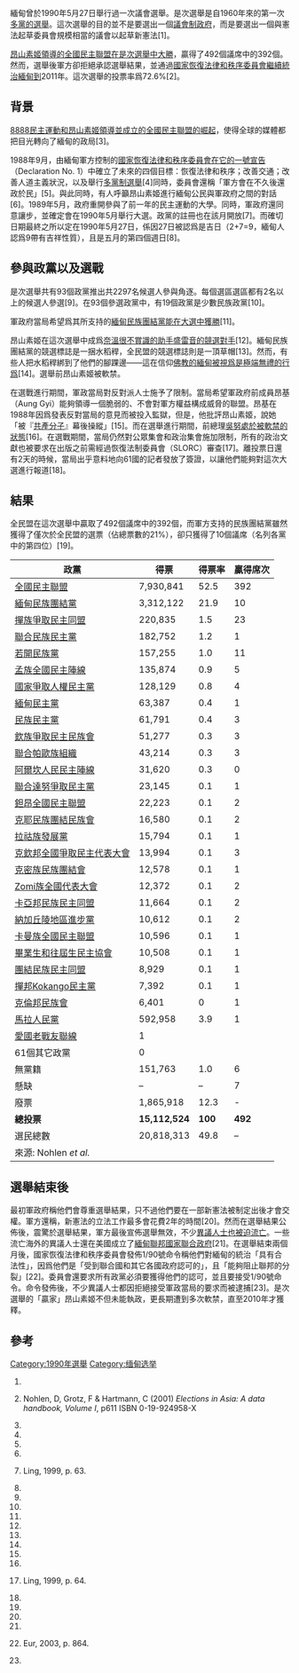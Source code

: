 緬甸曾於1990年5月27日舉行過一次議會選舉。是次選舉是自1960年來的第一次[多黨的選舉](../Page/多黨制.md "wikilink")。這次選舉的目的並不是要選出一個[議會制政府](../Page/議會制.md "wikilink")，而是要選出一個與憲法起草委員會規模相當的議會以起草新憲法\[1\]。

[昂山素姬領導的](https://zh.wikipedia.org/wiki/昂山素姬 "wikilink")[全國民主聯盟在是次選舉中大勝](../Page/全國民主聯盟.md "wikilink")，贏得了492個議席中的392個。然而，選舉後軍方卻拒絕承認選舉結果，並通過[國家恢復法律和秩序委員會繼續統治緬甸到](https://zh.wikipedia.org/wiki/國家恢復法律和秩序委員會 "wikilink")2011年。這次選舉的投票率爲72.6%\[2\]。

## 背景

[8888民主運動和](../Page/8888民主運動.md "wikilink")[昂山素姬領導並成立的](https://zh.wikipedia.org/wiki/昂山素姬 "wikilink")[全國民主聯盟的崛起](../Page/全國民主聯盟.md "wikilink")，使得全球的媒體都把目光轉向了緬甸的政局\[3\]。

1988年9月，由緬甸軍方控制的[國家恢復法律和秩序委員會在它的一號宣告](https://zh.wikipedia.org/wiki/國家恢復法律和秩序委員會 "wikilink")（Declaration
No.
1）中確立了未來的四個目標：恢復法律和秩序；改善交通；改善人道主義狀況，以及舉行[多黨制](../Page/多黨制.md "wikilink")[選舉](../Page/選舉.md "wikilink")\[4\]同時，委員會還稱「軍方會在不久後還政於民」\[5\]。與此同時，有人呼籲昂山素姬進行緬甸公民與軍政府之間的對話\[6\]。1989年5月，政府重開參與了前一年的民主運動的大學。同時，軍政府還同意讓步，並確定會在1990年5月舉行大選。政黨的註冊也在該月開放\[7\]。而確切日期最終之所以定在1990年5月27日，係因27日被認爲是吉日（2+7=9，緬甸人認爲9帶有吉祥性質），且是五月的第四個週日\[8\]。

## 參與政黨以及選戰

是次選舉共有93個政黨推出共2297名候選人參與角逐。每個選區選區都有2名以上的候選人參選\[9\]。在93個參選政黨中，有19個政黨是少數民族政黨\[10\]。

軍政府當局希望爲其所支持的[緬甸民族團結黨能在大選中獲勝](https://zh.wikipedia.org/wiki/緬甸民族團結黨 "wikilink")\[11\]。

昂山素姬在這次選舉中成爲[奈溫很不賞識的助手盛雷音的競選對手](https://zh.wikipedia.org/wiki/奈溫 "wikilink")\[12\]。緬甸民族團結黨的競選標誌是一捆水稻稈，全民盟的競選標誌則是一頂草帽\[13\]。然而，有些人把水稻稈綁到了他們的腳踝邊——這在信仰[佛教的緬甸被視爲是極端無禮的行爲](../Page/佛教.md "wikilink")\[14\]。選舉前昂山素姬被軟禁。

在選戰進行期間，軍政當局對反對派人士施予了限制。當局希望軍政府前成員昂基（Aung
Gyi）能夠領導一個脆弱的、不會對軍方權益構成威脅的聯盟。昂基在1988年因爲發表反對當局的意見而被投入監獄，但是，他批評昂山素姬，說她「被『[共產分子](../Page/緬甸共產黨.md "wikilink")』幕後操縱」\[15\]。而在選舉進行期間，前總理[吳努處於被軟禁的狀態](https://zh.wikipedia.org/wiki/吳努 "wikilink")\[16\]。在選戰期間，當局仍然對公眾集會和政治集會施加限制，所有的政治文獻也被要求在出版之前需經過恢復法制委員會（SLORC）審查\[17\]。離投票日還有2天的時候，當局出乎意料地向61國的記者發放了簽證，以讓他們能夠對這次大選進行報道\[18\]。

## 結果

全民盟在這次選舉中贏取了492個議席中的392個，而軍方支持的民族團結黨雖然獲得了僅次於全民盟的選票（佔總票數的21%），卻只獲得了10個議席（名列各黨中的第四位）\[19\]。

| 政黨                                                                      | 得票             | 得票率     | 贏得席次    |
| ----------------------------------------------------------------------- | -------------- | ------- | ------- |
| [全國民主聯盟](../Page/全國民主聯盟.md "wikilink")                                  | 7,930,841      | 52.5    | 392     |
| [緬甸民族團結黨](https://zh.wikipedia.org/wiki/緬甸民族團結黨 "wikilink")             | 3,312,122      | 21.9    | 10      |
| [撣族爭取民主同盟](https://zh.wikipedia.org/wiki/撣族爭取民主同盟 "wikilink")           | 220,835        | 1.5     | 23      |
| [聯合民族民主黨](https://zh.wikipedia.org/wiki/聯合民族民主黨 "wikilink")             | 182,752        | 1.2     | 1       |
| [若開民族黨](https://zh.wikipedia.org/wiki/若開民族黨 "wikilink")                 | 157,255        | 1.0     | 11      |
| [孟族全國民主陣線](https://zh.wikipedia.org/wiki/孟族全國民主陣線 "wikilink")           | 135,874        | 0.9     | 5       |
| [國家爭取人權民主黨](https://zh.wikipedia.org/wiki/國家爭取人權民主黨 "wikilink")         | 128,129        | 0.8     | 4       |
| [緬甸民主黨](https://zh.wikipedia.org/wiki/緬甸民主黨 "wikilink")                 | 63,387         | 0.4     | 1       |
| [民族民主黨](https://zh.wikipedia.org/wiki/民族民主黨 "wikilink")                 | 61,791         | 0.4     | 3       |
| [欽族爭取民主民族會](https://zh.wikipedia.org/wiki/欽族爭取民主民族會 "wikilink")         | 51,277         | 0.3     | 3       |
| [聯合帕歐族組織](https://zh.wikipedia.org/wiki/聯合帕歐族組織 "wikilink")             | 43,214         | 0.3     | 3       |
| [阿爾坎人民民主陣線](https://zh.wikipedia.org/wiki/阿爾坎人民民主陣線 "wikilink")         | 31,620         | 0.3     | 0       |
| [聯合達努爭取民主黨](https://zh.wikipedia.org/wiki/聯合達努爭取民主黨 "wikilink")         | 23,145         | 0.1     | 1       |
| [鉭昂全國民主聯盟](https://zh.wikipedia.org/wiki/鉭昂全國民主聯盟 "wikilink")           | 22,223         | 0.1     | 2       |
| [克耶民族團結民族會](https://zh.wikipedia.org/wiki/克耶民族團結民族會 "wikilink")         | 16,580         | 0.1     | 2       |
| [拉祜族發展黨](https://zh.wikipedia.org/wiki/拉祜族發展黨 "wikilink")               | 15,794         | 0.1     | 1       |
| [克欽邦全國爭取民主代表大會](https://zh.wikipedia.org/wiki/克欽邦全國爭取民主代表大會 "wikilink") | 13,994         | 0.1     | 3       |
| [克密族民族團結會](https://zh.wikipedia.org/wiki/克密族民族團結會 "wikilink")           | 12,578         | 0.1     | 1       |
| [Zomi族全國代表大會](https://zh.wikipedia.org/wiki/Zomi族全國代表大會 "wikilink")     | 12,372         | 0.1     | 2       |
| [卡亞邦民族民主同盟](https://zh.wikipedia.org/wiki/卡亞邦民族民主同盟 "wikilink")         | 11,664         | 0.1     | 2       |
| [納加丘陵地區進步黨](https://zh.wikipedia.org/wiki/納加丘陵地區進步黨 "wikilink")         | 10,612         | 0.1     | 2       |
| [卡曼族全國民主聯盟](https://zh.wikipedia.org/wiki/卡曼族全國民主聯盟 "wikilink")         | 10,596         | 0.1     | 1       |
| [畢業生和往屆生民主協會](https://zh.wikipedia.org/wiki/畢業生和往屆生民主協會 "wikilink")     | 10,508         | 0.1     | 1       |
| [團結民族民主同盟](https://zh.wikipedia.org/wiki/團結民族民主同盟 "wikilink")           | 8,929          | 0.1     | 1       |
| [撣邦Kokango民主黨](https://zh.wikipedia.org/wiki/撣邦Kokango民主黨 "wikilink")   | 7,392          | 0.1     | 1       |
| [克倫邦民族會](https://zh.wikipedia.org/wiki/克倫邦民族會 "wikilink")               | 6,401          | 0       | 1       |
| [馬拉人民黨](https://zh.wikipedia.org/wiki/馬拉人民黨 "wikilink")                 | 592,958        | 3.9     | 1       |
| [愛國老戰友聯線](https://zh.wikipedia.org/wiki/愛國老戰友聯線 "wikilink")             | 1              |         |         |
| 61個其它政黨                                                                 | 0              |         |         |
| 無黨籍                                                                     | 151,763        | 1.0     | 6       |
| 懸缺                                                                      | –              | –       | 7       |
| 廢票                                                                      | 1,865,918      | 12.3    | \-      |
| **總投票**                                                                 | **15,112,524** | **100** | **492** |
| 選民總數                                                                    | 20,818,313     | 49.8    | –       |
| 來源: Nohlen *et al.*                                                     |                |         |         |

## 選舉結束後

最初軍政府稱他們會尊重選舉結果，只不過他們要在一部新憲法被制定出後才會交權。軍方還稱，新憲法的立法工作最多會花費2年的時間\[20\]。然而在選舉結果公佈後，震驚於選舉結果，軍方最後宣佈選舉無效，不少[異議人士也被迫](https://zh.wikipedia.org/wiki/異議人士 "wikilink")[流亡](../Page/流亡.md "wikilink")。一些流亡海外的異議人士還在美國成立了[緬甸聯邦國家聯合政府](https://zh.wikipedia.org/wiki/緬甸聯邦國家聯合政府 "wikilink")\[21\]。在選舉結束兩個月後，國家恢復法律和秩序委員會發佈1/90號命令稱他們對緬甸的統治「具有合法性」，因爲他們是「受到聯合國和其它各國政府認可的」，且「能夠阻止聯邦的分裂」\[22\]。委員會還要求所有政黨必須要獲得他們的認可，並且要接受1/90號命令。命令發佈後，不少異議人士都因拒絕接受軍政當局的要求而被逮捕\[23\]。是次選舉的「贏家」昂山素姬不但未能執政，更長期遭到多次軟禁，直至2010年才獲釋。

## 參考

[Category:1990年選舉](https://zh.wikipedia.org/wiki/Category:1990年選舉 "wikilink")
[Category:缅甸选举](https://zh.wikipedia.org/wiki/Category:缅甸选举 "wikilink")

1.

2.  Nohlen, D, Grotz, F & Hartmann, C (2001) *Elections in Asia: A data
    handbook, Volume I*, p611 ISBN 0-19-924958-X

3.

4.

5.
6.

7.  Ling, 1999, p. 63.

8.

9.

10.

11.
12.

13.

14.
15.
16.

17. Ling, 1999, p. 64.

18.
19.
20.

21.

22. Eur, 2003, p. 864.

23.